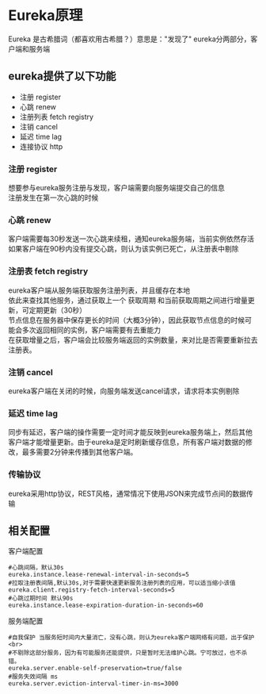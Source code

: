 # Eureka原理
Eureka 是古希腊词（都喜欢用古希腊？）意思是："发现了"
eureka分两部分，客户端和服务端
## eureka提供了以下功能
- 注册 register
- 心跳 renew
- 注册列表 fetch registry
- 注销 cancel
- 延迟 time lag
- 连接协议 http
### 注册 register
想要参与eureka服务注册与发现，客户端需要向服务端提交自己的信息<br>
注册发生在第一次心跳的时候
### 心跳 renew
客户端需要每30秒发送一次心跳来续租，通知eureka服务端，当前实例依然存活<br>
如果客户端在90秒内没有提交心跳，则认为该实例已死亡，从注册表中剔除
### 注册表 fetch registry
eureka客户端从服务端获取服务注册列表，并且缓存在本地<br>
依此来查找其他服务，通过获取上一个 获取周期 和当前获取周期之间进行增量更新，可定期更新（30秒）<br>
节点信息在服务器中保存更长的时间（大概3分钟），因此获取节点信息的时候可能会多次返回相同的实例，客户端需要有去重能力
<br>在获取增量之后，客户端会比较服务端返回的实例数量，来对比是否需要重新拉去注册表。
### 注销 cancel
eureka客户端在关闭的时候，向服务端发送cancel请求，请求将本实例剔除
### 延迟 time lag
同步有延迟，客户端的操作需要一定时间才能反映到eureka服务端上，然后其他客户端才能增量更新。由于eureka是定时刷新缓存信息，所有客户端对数据的修改，最多需要2分钟来传播到其他客户端。
### 传输协议
eureka采用http协议，REST风格，通常情况下使用JSON来完成节点间的数据传输


## 相关配置
客户端配置
```properties
#心跳间隔，默认30s
eureka.instance.lease-renewal-interval-in-seconds=5
#拉取注册表间隔,默认30s,对于需要快速更新服务注册列表的应用，可以适当缩小该值
eureka.client.registry-fetch-interval-seconds=5
#心跳过期时间 默认90s
eureka.instance.lease-expiration-duration-in-seconds=60
```
服务端配置
```properties
#自我保护 当服务短时间内大量消亡，没有心跳，则认为eureka客户端网络有问题，出于保护<br>
#不剔除这部分服务，因为有可能服务还能提供，只是暂时无法维护心跳。宁可放过，也不杀错。
eureka.server.enable-self-preservation=true/false
#服务失效间隔 ms
eureka.server.eviction-interval-timer-in-ms=3000
```